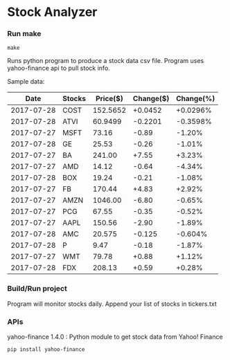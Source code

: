 # Stock Analyzer

### Run make
```
make
```

Runs python program to produce a stock data csv file. Program uses yahoo-finance api to pull stock info.

Sample data:

| Date| Stocks| Price($)| Change($)| Change(%) | 
| --- | --- | --- | --- | ---  | 
| 2017-07-28| COST| 152.5652| +0.0452| +0.0296% | 
| 2017-07-28| ATVI| 60.9499| -0.2201| -0.3598% | 
| 2017-07-27| MSFT| 73.16| -0.89| -1.20% | 
| 2017-07-28| GE| 25.53| -0.26| -1.01% | 
| 2017-07-27| BA| 241.00| +7.55| +3.23% | 
| 2017-07-27| AMD| 14.12| -0.64| -4.34% | 
| 2017-07-28| BOX| 19.24| -0.21| -1.08% | 
| 2017-07-27| FB| 170.44| +4.83| +2.92% | 
| 2017-07-27| AMZN| 1046.00| -6.80| -0.65% | 
| 2017-07-27| PCG| 67.55| -0.35| -0.52% | 
| 2017-07-27| AAPL| 150.56| -2.90| -1.89% | 
| 2017-07-28| AMC| 20.575| -0.125| -0.604% | 
| 2017-07-28| P| 9.47| -0.18| -1.87% | 
| 2017-07-27| WMT| 79.78| +0.88| +1.12% | 
| 2017-07-28| FDX| 208.13| +0.59| +0.28% | 

### Build/Run project

Program will monitor stocks daily. Append your list of stocks in tickers.txt

### APIs
yahoo-finance 1.4.0 : Python module to get stock data from Yahoo! Finance

```
pip install yahoo-finance
```

